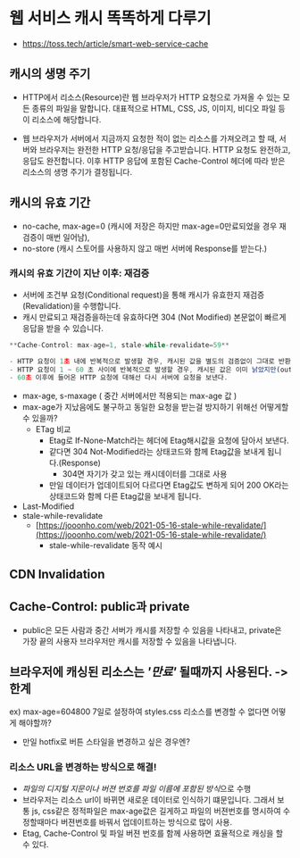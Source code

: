 # 웹 서비스 캐시 똑똑하게 다루기

- https://toss.tech/article/smart-web-service-cache

## 캐시의 생명 주기

- HTTP에서 리소스(Resource)란 웹 브라우저가 HTTP 요청으로 가져올 수 있는 모든 종류의 파일을 말합니다. 대표적으로 HTML, CSS, JS, 이미지, 비디오 파일 등이 리소스에 해당합니다.

- 웹 브라우저가 서버에서 지금까지 요청한 적이 없는 리소스를 가져오려고 할 때, 서버와 브라우저는 완전한 HTTP 요청/응답을 주고받습니다. HTTP 요청도 완전하고, 응답도 완전합니다. 이후 HTTP 응답에 포함된 Cache-Control 헤더에 따라 받은 리소스의 생명 주기가 결정됩니다.

## 캐시의 유효 기간

- no-cache, max-age=0 (캐시에 저장은 하지만 max-age=0만료되었을 경우 재검증이 매번 일어남),
- no-store (캐시 스토어를 사용하지 않고 매번 서버에 Response를 받는다.)

### 캐시의 유효 기간이 지난 이후: 재검증

- 서버에 조건부 요청(Conditional request)을 통해 캐시가 유효한지 재검증(Revalidation)을 수행합니다.
- 캐시 만료되고 재검증을하는데 유효하다면 304 (Not Modified) 본문없이 빠르게 응답을 받을 수 있습니다.

```jsx
**Cache-Control: max-age=1, stale-while-revalidate=59**

- HTTP 요청이 1초 내에 반복적으로 발생할 경우, 캐시된 값을 별도의 검증없이 그대로 반환한다.
- HTTP 요청이 1 ~ 60 초 사이에 반복적으로 발생할 경우, 캐시된 값은 이미 낡았지만(out-of-date) 캐싱된 값을 반환한다. 이와 동시에 백그라운드에서 향후 사용을 위해 캐시를 새로운 값으로 채우도록 재검증 요청이 이루어진다.
- 60초 이후에 들어온 HTTP 요청에 대해선 다시 서버에 요청을 보낸다.
```

- max-age, s-maxage ( 중간 서버에서만 적용되는 max-age 값 )
- max-age가 지났음에도 불구하고 동일한 요청을 받는걸 방지하기 위해선 어떻게할 수 있을까?
  - ETag 비교
    - Etag로 If-None-Match라는 헤더에 Etag해시값을 요청에 담아서 보낸다.
    - 같다면 304 Not-Modified라는 상태코드와 함께 Etag값을 보내게 됩니다.(Response)
      - 304면 자기가 갖고 있는 캐시데이터를 그대로 사용
    - 만일 데이터가 업데이트되어 다르다면 Etag값도 변하게 되어 200 OK라는 상태코드와 함께 다른 Etag값을 보내게 됩니다.
- Last-Modified
- stale-while-revalidate
  - [https://jooonho.com/web/2021-05-16-stale-while-revalidate/](https://jooonho.com/web/2021-05-16-stale-while-revalidate/)
    - stale-while-revalidate 동작 예시

## CDN Invalidation

## Cache-Control: public과 private

- public은 모든 사람과 중간 서버가 캐시를 저장할 수 있음을 나타내고, private은 가장 끝의 사용자 브라우저만 캐시를 저장할 수 있음을 나타냅니다.

## 브라우저에 캐싱된 리소스는 _'만료'_ 될때까지 사용된다. -> 한계

ex) max-age=604800 7일로 설정하여 styles.css 리소스를 변경할 수 없다면 어떻게 해야할까?

- 만일 hotfix로 버튼 스타일을 변경하고 싶은 경우엔?

### 리소스 URL을 변경하는 방식으로 해결!

- *파일의 디지털 지문이나 버젼 번호를 파일 이름에 포함된 방식*으로 수행
- 브라우저는 리소스 url이 바뀌면 새로운 데이터로 인식하기 떄문입니다.
  그래서 보통 js, css같은 정적파일은 max-age값은 길게하고 파일의 버젼번호를 명시하여 수정할때마다 버젼번호를 바꿔서 업데이트하는 방식으로 많이 사용.
- Etag, Cache-Control 및 파일 버젼 번호를 함께 사용하면 효율적으로 캐싱을 할 수 있다.
